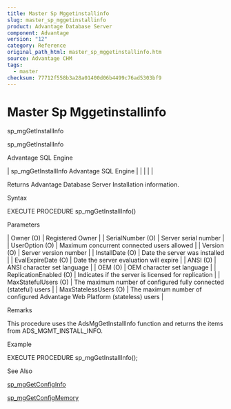 ```yaml
---
title: Master Sp Mggetinstallinfo
slug: master_sp_mggetinstallinfo
product: Advantage Database Server
component: Advantage
version: "12"
category: Reference
original_path_html: master_sp_mggetinstallinfo.htm
source: Advantage CHM
tags:
  - master
checksum: 77712f558b3a28a01400d06b4499c76ad5303bf9
---
```


# Master Sp Mggetinstallinfo

sp\_mgGetInstallInfo

sp\_mgGetInstallInfo

Advantage SQL Engine

| sp\_mgGetInstallInfo  Advantage SQL Engine |  |  |  |  |

Returns Advantage Database Server Installation information.

Syntax

EXECUTE PROCEDURE sp\_mgGetInstallInfo()

Parameters

| Owner (O) | Registered Owner |
| SerialNumber (O) | Server serial number |
| UserOption (O) | Maximum concurrent connected users allowed |
| Version (O) | Server version number |
| InstallDate (O) | Date the server was installed |
| EvalExpireDate (O) | Date the server evaluation will expire |
| ANSI (O) | ANSI character set language |
| OEM (O) | OEM character set language |
| ReplicationEnabled (O) | Indicates if the server is licensed for replication |
| MaxStatefulUsers (O) | The maximum number of configured fully connected (stateful) users |
| MaxStatelessUsers (O) | The maximum number of configured Advantage Web Platform (stateless) users |

Remarks

This procedure uses the AdsMgGetInstallInfo function and returns the items from ADS\_MGMT\_INSTALL\_INFO.

Example

EXECUTE PROCEDURE sp\_mgGetInstallInfo();

See Also

[sp\_mgGetConfigInfo](master_sp_mggetconfiginfo.md)

[sp\_mgGetConfigMemory](master_sp_mggetconfigmemory.md)
